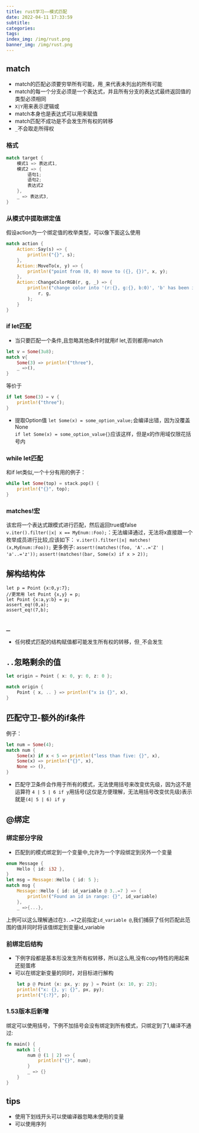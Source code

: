```yaml
---
title: rust学习——模式匹配
date: 2022-04-11 17:33:59
subtitle:
categories:
tags:
index_img: /img/rust.png
banner_img: /img/rust.png
---
```

## match
- match的匹配必须要穷举所有可能，用`_`来代表未列出的所有可能
- match的每一个分支必须是一个表达式，并且所有分支的表达式最终返回值的类型必须相同
- `X|Y`用来表示逻辑或
- match本身也是表达式可以用来赋值
- match匹配不成功是不会发生所有权的转移
- `_`不会取走所得权

### 格式
```rust
match target {
    模式1 => 表达式1,
    模式2 => {
        语句1;
        语句2;
        表达式2
    },
    _ => 表达式3,
}
```
### 从模式中提取绑定值
假设action为一个绑定值的枚举类型，可以像下面这么使用
```rust
match action {
	Action::Say(s) => {
		println!("{}", s);
	},
	Action::MoveTo(x, y) => {
		println!("point from (0, 0) move to ({}, {})", x, y);
	},
	Action::ChangeColorRGB(r, g, _) => {
		println!("change color into '(r:{}, g:{}, b:0)', 'b' has been ignored",
			r, g,
		);
	}
}
```
### if let匹配
- 当只要匹配一个条件,且忽略其他条件时就用if let,否则都用match
```rust
let v = Some(3u8);
match v{
	Some(3) => println!("three"),
	_ =>(),
}
```
等价于
```rust
if let Some(3) = v {
    println!("three");
}
```
- 提取Option值
`let Some(x) = some_option_value;`会编译出错，因为没覆盖None  
`if let Some(x) = some_option_value{}`应该这样，但是x的作用域仅限花括号内
### while let匹配
和if let类似,一个十分有用的例子：
```rust
while let Some(top) = stack.pop() {
    println!("{}", top);
}
```
### matches!宏
该宏将一个表达式跟模式进行匹配，然后返回true或false  
`v.iter().filter(|x| x == MyEnum::Foo);`：无法编译通过，无法将x直接跟一个枚举成员进行比较,应该如下：
`v.iter().filter(|x| matches!(x,MyEnum::Foo));`
更多例子:
`assert!(matches!(foo, 'A'..='Z' | 'a'..='z'));`
`assert!(matches!(bar, Some(x) if x > 2));`
## 解构结构体
```
let p = Point {x:0,y:7};
//更常用 let Point {x,y} = p;
let Point {x:a,y:b} = p;
assert_eq!(0,a);
assert_eq!(7,b);
```
## `_`
- 任何模式匹配的结构赋值都可能发生所有权的转移，但`_`不会发生
## `..`忽略剩余的值
```rust
let origin = Point { x: 0, y: 0, z: 0 };

match origin {
    Point { x, .. } => println!("x is {}", x),
}
```
## 匹配守卫-额外的if条件
例子：
```rust
let num = Some(4);
match num {
    Some(x) if x < 5 => println!("less than five: {}", x),
    Some(x) => println!("{}", x),
    None => (),
}
```
- 匹配守卫条件会作用于所有的模式，无法使用括号来改变优先级，因为这不是运算符
`4 | 5 | 6 if y`用括号(这仅是方便理解，无法用括号改变优先级)表示就是`(4| 5 | 6) if y`
## @绑定
### 绑定部分字段
- 匹配到的模式绑定到一个变量中,允许为一个字段绑定到另外一个变量
```rust
enum Message {
    Hello { id: i32 },
}
let msg = Message::Hello { id: 5 };
match msg {
    Message::Hello { id: id_variable @ 3..=7 } => {
		println!("Found an id in range: {}", id_variable)
	},
	_ =>{...},
```
上例可以这么理解通过在`3..=7`之前指定`id_variable @`,我们捕获了任何匹配此范围的值并同时将该值绑定到变量id_variable
### 前绑定后结构
- 下例字段都是基本形没发生所有权转移，所以这么用,没有copy特性的用起来还挺蛋疼
- 可以在绑定新变量的同时，对目标进行解构
```rust
    let p @ Point {x: px, y: py } = Point {x: 10, y: 23};
    println!("x: {}, y: {}", px, py);
    println!("{:?}", p);
```
### 1.53版本后新增
绑定可以使用括号，下例不加括号会没有绑定到所有模式，只绑定到了1,编译不通过:
```rust
fn main() {
    match 1 {
        num @ (1 | 2) => {
            println!("{}", num);
        }
        _ => {}
    }
}
```
## tips
- 使用下划线开头可以使编译器忽略未使用的变量
- 可以使用序列
